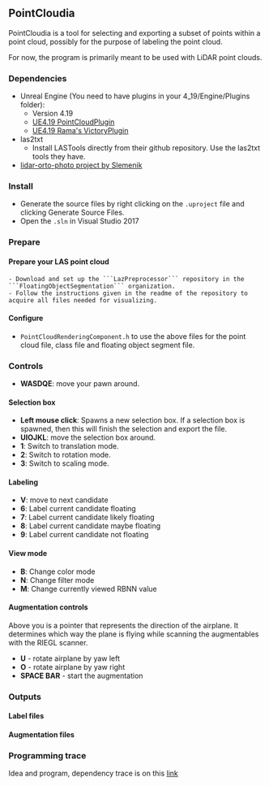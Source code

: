 ## PointCloudia


PointCloudia is a tool for selecting and exporting a subset of points within a point cloud, possibly for the purpose of labeling the point cloud.

For now, the program is primarily meant to be used with LiDAR point clouds.

### Dependencies

- Unreal Engine (You need to have plugins in your 4_19/Engine/Plugins folder):
    - Version 4.19
    - [UE4.19 PointCloudPlugin](https://forums.unrealengine.com/community/community-content-tools-and-tutorials/1430363-point-cloud-plugin)
    - [UE4.19 Rama's VictoryPlugin](https://forums.unrealengine.com/development-discussion/blueprint-visual-scripting/4014-39-rama-s-extra-blueprint-nodes-for-you-as-a-plugin-no-c-required?3851-(39)-Rama-s-Extra-Blueprint-Nodes-for-You-as-a-Plugin-No-C-Required!=)
- las2txt
    - Install LASTools directly from their github repository. Use the las2txt tools they have.
- [lidar-orto-photo project by Slemenik](https://github.com/slemenik/lidar-orto-photo)

### Install

- Generate the source files by right clicking on the ```.uproject``` file and clicking Generate Source Files.
- Open the ```.sln``` in Visual Studio 2017

### Prepare

#### Prepare your LAS point cloud
    - Download and set up the ```LazPreprocessor``` repository in the ```FloatingObjectSegmentation``` organization.
    - Follow the instructions given in the readme of the repository to acquire all files needed for visualizing.
#### Configure 
- ```PointCloudRenderingComponent.h``` to use the above files for the point cloud file, class file and floating object segment file.

### Controls

- **WASDQE**: move your pawn around.

#### Selection box
- **Left mouse click**: Spawns a new selection box. If a selection box is spawned, then this will finish the selection and export the file.
- **UIOJKL**: move the selection box around.
- **1**: Switch to translation mode.
- **2**: Switch to rotation mode.
- **3**: Switch to scaling mode.

#### Labeling
- **V**: move to next candidate
- **6**: Label current candidate floating
- **7**: Label current candidate likely floating
- **8**: Label current candidate maybe floating
- **9**: Label current candidate not floating

#### View mode
- **B**: Change color mode
- **N**: Change filter mode
- **M**: Change currently viewed RBNN value

#### Augmentation controls
Above you is a pointer that represents the direction of the airplane. It determines which way the plane is flying while scanning the augmentables with the RIEGL scanner.
- **U** - rotate airplane by yaw left
- **O** - rotate airplane by yaw right
- **SPACE BAR** - start the augmentation

### Outputs

#### Label files

#### Augmentation files

### Programming trace
Idea and program, dependency trace is on this [link](https://docs.google.com/document/d/1yHzkerjFujqTkWjpkrrbrEc0v5QezEtqUxGGcvH7Hhw/edit?usp=sharing)